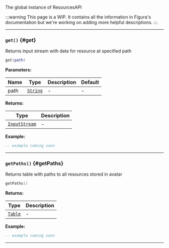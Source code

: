 The global instance of ResourcesAPI

:::warning
This page is a WIP. It contains all the information in Figura's documentation but we're working on adding more helpful descriptions.
:::

---

### <code>get()</code> \{#get}

Returns input stream with data for resource at specified path

```lua
get(path)
```

**Parameters:**

| Name | Type                                            | Description | Default |
| ---- | ----------------------------------------------- | ----------- | ------- |
| path | <code>[String](/tutorials/types/Strings)</code> | -           | -       |

**Returns:**

| Type                                                  | Description |
| ----------------------------------------------------- | ----------- |
| <code>[InputStream](/globals/Data/InputStream)</code> | -           |

**Example:**

```lua
-- example coming soon
```

---

### <code>getPaths()</code> \{#getPaths}

Returns table with paths to all resources stored in avatar

```lua
getPaths()
```

**Returns:**

| Type                                          | Description |
| --------------------------------------------- | ----------- |
| <code>[Table](/tutorials/types/Tables)</code> | -           |

**Example:**

```lua
-- example coming soon
```

---
